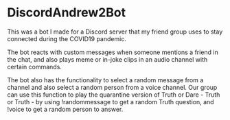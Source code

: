 # DiscordAndrew2Bot

This was a bot I made for a Discord server that my friend group uses to stay connected during the COVID19 pandemic.

The bot reacts with custom messages when someone mentions a friend in the chat, and also plays meme or in-joke clips in an audio channel with certain commands.

The bot also has the functionality to select a random message from a channel and also select a random person from a voice channel.
Our group can use this function to play the quarantine version of Truth or Dare - Truth or Truth - by using !randommessage to get a random Truth question, and !voice to get a random person to answer. 
